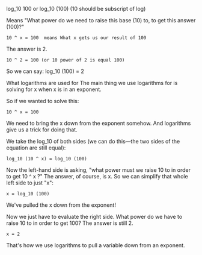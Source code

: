 log_10 100 or log_10 (100)  (10 should be subscript of log)

Means "What power do we need to raise this base (10) to, to get this answer (100)?"

    10 ^ x = 100  means What x gets us our result of 100

The answer is 2.

    10 ^ 2 = 100 (or 10 power of 2 is equal 100)

So we can say: log_10 (100) = 2

What logarithms are used for
The main thing we use logarithms for is solving for x when x is in an exponent.

So if we wanted to solve this:

    10 ^ x = 100

We need to bring the x down from the exponent somehow. And logarithms give us a trick for doing that.

We take the log_10 of both sides (we can do this—the two sides of the equation are still equal):

    log_10 (10 ^ x) = log_10 (100)

Now the left-hand side is asking, "what power must we raise 10 to in order to get 10 ^ x ?" The answer, of course, is x. So we can simplify that whole left side to just "x":

    x = log_10 (100)

We've pulled the x down from the exponent!

Now we just have to evaluate the right side. What power do we have to raise 10 to in order to get 100? The answer is still 2.

    x = 2

That's how we use logarithms to pull a variable down from an exponent.